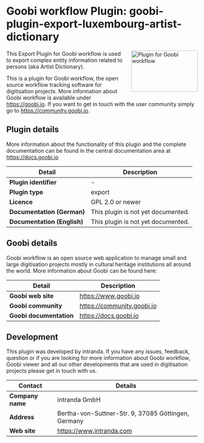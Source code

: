 # Goobi workflow Plugin: goobi-plugin-export-luxembourg-artist-dictionary

<img src="https://goobi.io/wp-content/uploads/logo_goobi_plugin.png" align="right" style="margin:0 0 20px 20px;" alt="Plugin for Goobi workflow" width="175" height="109">

This Export Plugin for Goobi workflow is used to export complex entity information related to persons (aka Artist Dictionary).

This is a plugin for Goobi workflow, the open source workflow tracking software for digitisation projects. More information about Goobi workflow is available under https://goobi.io. If you want to get in touch with the user community simply go to https://community.goobi.io.

## Plugin details

More information about the functionality of this plugin and the complete documentation can be found in the central documentation area at https://docs.goobi.io

Detail                      | Description
--------------------------- | ----------------------
**Plugin identifier**       | -
**Plugin type**             | export
**Licence**                 | GPL 2.0 or newer
**Documentation (German)**  | This plugin is not yet documented.
**Documentation (English)** | This plugin is not yet documented.

## Goobi details

Goobi workflow is an open source web application to manage small and large digitisation projects mostly in cultural heritage institutions all around the world. More information about Goobi can be found here:

Detail                      | Description
--------------------------- | ---------------------------
**Goobi web site**          | https://www.goobi.io
**Goobi community**         | https://community.goobi.io
**Goobi documentation**     | https://docs.goobi.io

## Development

This plugin was developed by intranda. If you have any issues, feedback, question or if you are looking for more information about Goobi workflow, Goobi viewer and all our other developments that are used in digitisation projects please get in touch with us.  

Contact                     | Details
--------------------------- | ----------------------------------------------------
**Company name**            | intranda GmbH
**Address**                 | Bertha-von-Suttner-Str. 9, 37085 Göttingen, Germany
**Web site**                | https://www.intranda.com

